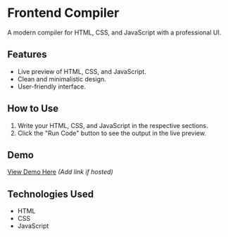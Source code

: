 # Frontend Compiler

A modern compiler for HTML, CSS, and JavaScript with a professional UI.

## Features
- Live preview of HTML, CSS, and JavaScript.
- Clean and minimalistic design.
- User-friendly interface.

## How to Use
1. Write your HTML, CSS, and JavaScript in the respective sections.
2. Click the "Run Code" button to see the output in the live preview.

## Demo
[View Demo Here](#) *(Add link if hosted)*

## Technologies Used
- HTML
- CSS
- JavaScript
